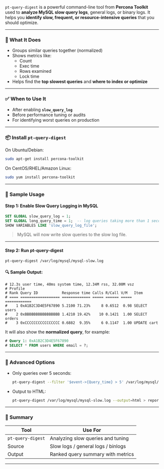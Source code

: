 `pt-query-digest` is a powerful command-line tool from **Percona Toolkit** used to **analyze MySQL slow query logs**, general logs, or binary logs. It helps you **identify slow, frequent, or resource-intensive queries** that you should optimize.

---

### 🧠 What It Does
- Groups similar queries together (normalized)
- Shows metrics like:
  - Count
  - Exec time
  - Rows examined
  - Lock time
- Helps find the **top slowest queries** and **where to index or optimize**

---

### ✅ When to Use It
- After enabling **`slow_query_log`**
- Before performance tuning or audits
- For identifying worst queries on production

---

### 📦 Install `pt-query-digest`

On Ubuntu/Debian:
```bash
sudo apt-get install percona-toolkit
```

On CentOS/RHEL/Amazon Linux:
```bash
sudo yum install percona-toolkit
```

---

### 📝 Sample Usage

#### Step 1: Enable Slow Query Logging in MySQL

```sql
SET GLOBAL slow_query_log = 1;
SET GLOBAL long_query_time = 1;  -- log queries taking more than 1 second
SHOW VARIABLES LIKE 'slow_query_log_file';
```

> MySQL will now write slow queries to the slow log file.

---

#### Step 2: Run pt-query-digest

```bash
pt-query-digest /var/log/mysql/mysql-slow.log
```

#### 🔍 Sample Output:
```
# 12.3s user time, 40ms system time, 12.34M rss, 32.00M vsz
# Profile
# Rank Query ID           Response time Calls R/Call V/M   Item
# ==== ================== ============= ===== ====== ===== ============
#    1 0xA1B2C3D4E5F67890 5.2100 71.23%     8 0.6512  0.98 SELECT users
#    2 0xBBBBBBBBBBBBBBBB 1.4210 19.42%    10 0.1421  1.00 SELECT orders
#    3 0xCCCCCCCCCCCCCCCC 0.6882  9.35%     6 0.1147  1.00 UPDATE cart
```

It will also show the **normalized query**, for example:

```sql
# Query 1: 0xA1B2C3D4E5F67890
# SELECT * FROM users WHERE email = ?;
```

---

### 🧪 Advanced Options

- Only queries over 5 seconds:
  ```bash
  pt-query-digest --filter '$event->{Query_time} > 5' /var/log/mysql/mysql-slow.log
  ```

- Output to HTML:
  ```bash
  pt-query-digest /var/log/mysql/mysql-slow.log --output=html > report.html
  ```

---

### 🚀 Summary

| Tool              | Use For                              |
|-------------------|---------------------------------------|
| `pt-query-digest` | Analyzing slow queries and tuning     |
| Source            | Slow logs / general logs / binlogs    |
| Output            | Ranked query summary with metrics     |

---

